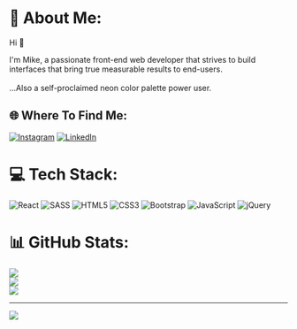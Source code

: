 # 💫 About Me:
Hi 👋

I'm Mike, a passionate front-end web developer that strives to build interfaces that bring true measurable results to end-users.<br><br>...Also a self-proclaimed neon color palette power user.


## 🌐 Where To Find Me:
[![Instagram](https://img.shields.io/badge/Instagram-%23E4405F.svg?logo=Instagram&logoColor=white)](https://instagram.com/mpurcella) [![LinkedIn](https://img.shields.io/badge/LinkedIn-%230077B5.svg?logo=linkedin&logoColor=white)](https://linkedin.com/in/mpurcella) 

# 💻 Tech Stack:
![React](https://img.shields.io/badge/react-%2320232a.svg?style=for-the-badge&logo=react&logoColor=%2361DAFB) ![SASS](https://img.shields.io/badge/SASS-hotpink.svg?style=for-the-badge&logo=SASS&logoColor=white) ![HTML5](https://img.shields.io/badge/html5-%23E34F26.svg?style=for-the-badge&logo=html5&logoColor=white) ![CSS3](https://img.shields.io/badge/css3-%231572B6.svg?style=for-the-badge&logo=css3&logoColor=white) ![Bootstrap](https://img.shields.io/badge/bootstrap-%23563D7C.svg?style=for-the-badge&logo=bootstrap&logoColor=white) ![JavaScript](https://img.shields.io/badge/javascript-%23323330.svg?style=for-the-badge&logo=javascript&logoColor=%23F7DF1E) ![jQuery](https://img.shields.io/badge/jquery-%230769AD.svg?style=for-the-badge&logo=jquery&logoColor=white) 
# 📊 GitHub Stats:
![](https://github-readme-stats.vercel.app/api?username=mpurcella&theme=vue-dark&hide_border=false&include_all_commits=true&count_private=true)<br/>
![](https://github-readme-streak-stats.herokuapp.com/?user=mpurcella&theme=vue-dark&hide_border=false)<br/>
![](https://github-readme-stats.vercel.app/api/top-langs/?username=mpurcella&theme=vue-dark&hide_border=false&include_all_commits=true&count_private=true&layout=compact)

---
[![](https://visitcount.itsvg.in/api?id=mpurcella&icon=0&color=0)](https://visitcount.itsvg.in)

  <!-- Proudly created with GPRM ( https://gprm.itsvg.in ) -->
  
